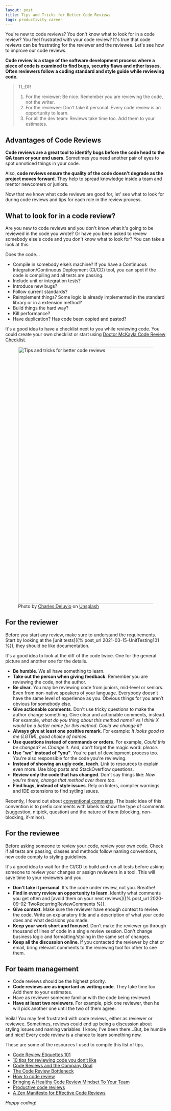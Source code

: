```yaml
---
layout: post
title: Tips and Tricks for Better Code Reviews
tags: productivity career
---
```


You're new to code reviews? You don't know what to look for in a code review? You feel frustrated with your code review? It's true that code reviews can be frustrating for the reviewer and the reviewee. Let's see how to improve our code reviews.

**Code review is a stage of the software development process where a piece of code is examined to find bugs, security flaws and other issues. Often reviewers follow a coding standard and style guide while reviewing code.**

> TL;DR
> 1. For the reviewer: Be nice. Remember you are reviewing the code, not the writer.
> 2. For the reviewee: Don't take it personal. Every code review is an opportunity to learn.
> 3. For all the dev team: Reviews take time too. Add them to your estimates.

## Advantages of Code Reviews

**Code reviews are a great tool to identify bugs before the code head to the QA team or your end users**. Sometimes you need another pair of eyes to spot unnoticed things in your code.

Also, **code reviews ensure the quality of the code doesn't degrade as the project moves forward**. They help to spread knowledge inside a team and mentor newcomers or juniors.

Now that we know what code reviews are good for, let' see what to look for during code reviews and tips for each role in the review process.

## What to look for in a code review?

Are you new to code reviews and you don't know what it's going to be reviewed in the code you wrote? Or have you been asked to review somebody else's code and you don't know what to look for? You can take a look at this:

Does the code...

* Compile in somebody else’s machine? If you have a Continuous Integration/Continuous Deployment (CI/CD) tool, you can spot if the code is compiling and all tests are passing.
* Include unit or integration tests? 
* Introduce new bugs?
* Follow current standards?
* Reimplement things? Some logic is already implemented in the standard library or in a extension method?
* Build things the hard way?
* Kill performance?
* Have duplication? Has code been copied and pasted?

It's a good idea to have a checklist next to you while reviewing code. You could create your own checklist or start using [Doctor McKayla Code Review Checklist](https://www.michaelagreiler.com/code-review-checklist-2/).

<figure>
<img src="https://images.unsplash.com/photo-1553877522-43269d4ea984?ixlib=rb-1.2.1&q=80&fm=jpg&crop=entropy&cs=tinysrgb&w=800&h=400&fit=crop&ixid=eyJhcHBfaWQiOjF9" alt="Tips and tricks for better code reviews" width="800">
<figcaption><span>Photo by <a href="https://unsplash.com/@charlesdeluvio?utm_source=unsplash&amp;utm_medium=referral&amp;utm_content=creditCopyText">Charles Deluvio</a> on <a href="https://unsplash.com/s/photos/review?utm_source=unsplash&amp;utm_medium=referral&amp;utm_content=creditCopyText">Unsplash</a></span></figcaption>
</figure>

## For the reviewer

Before you start any review, make sure to understand the requirements. Start by looking at the [unit tests]({% post_url 2021-03-15-UnitTesting101 %}), they should be like documentation.

It's a good idea to look at the diff of the code twice. One for the general picture and another one for the details.

* **Be humble**. We all have something to learn.
* **Take out the person when giving feedback**. Remember you are reviewing the code, not the author.
* **Be clear**. You may be reviewing code from juniors, mid-level or seniors. Even from non-native speakers of your language. Everybody doesn’t have the same level of experience as you. Obvious things for you aren’t obvious for somebody else. 
* **Give actionable comments**. Don't use tricky questions to make the author change something. Give clear and actionable comments, instead. For example, _what do you thing about this method name?_ vs _I think X would be a better name for this method. Could we change it?_
* **Always give at least one positive remark**. For example: _It looks good to me (LGTM)_, _good choice of names_.
* **Use questions instead of commands or orders**. For example, _Could this be changed?_ vs _Change it_. And, don't forget the magic word: _please_.
* **Use "we" instead of "you"**. You're part of development process too. You're also responsible for the code you're reviewing.
* **Instead of showing an ugly code, teach**. Link to resources to explain even more. Use blog posts and StackOverflow questions.
* **Review only the code that has changed**. Don't say things like: _Now you're there, change that method over there too_.
* **Find bugs, instead of style issues**. Rely on linters, compiler warnings and IDE extensions to find sytling issues.

Recently, I found out about [conventional comments](https://conventionalcomments.org/). The basic idea of this convention is to prefix comments with labels to show the type of comments (suggestion, nitpick, question) and the nature of them (blocking, non-blocking, if-minor).

## For the reviewee

Before asking someone to review your code, review your own code. Check if all tests are passing, classes and methods follow naming conventions, new code comply to styling guidelines.

It's a good idea to wait for the CI/CD to build and run all tests before asking someone to review your changes or assign reviewers in a tool. This will save time to your reviewers and you.

* **Don't take it personal**. It's the code under review, not you. Breathe!
* **Find in every review an opportunity to learn**. Identify what comments you get often and [avoid them on your next reviews]({% post_url 2020-09-02-TwoRecurringReviewComments %}). 
* **Give context**. Make sure the reviewer have enough context to review the code. Write an explanatory title and a description of what your code does and what decisions you made.
* **Keep your work short and focused**. Don't make the reviewer go through thousand of lines of code in a single review session. Don't change business logic and formatting/styling in the same set of changes.
* **Keep all the discussion online**. If you contacted the reviewer by chat or email, bring relevant comments to the reviewing tool for other to see them.

## For team management

* Code reviews should be the highest priority.
* **Code reviews are as important as writing code**. They take time too. Add them to your estimates.
* Have as reviewer someone familiar with the code being reviewed.
* **Have at least two reviewers**. For example, pick one reviewer, then he will pick another one until the two of them agree.

Voilà! You may feel frustrated with code reviews, either as reviewer or reviewee. Sometimes, reviews could end up being a discussion about styling issues and naming variables. I know, I've been there...But, be humble and nice! Every code review is a chance to learn something new.

These are some of the resources I used to compile this list of tips.

* [Code Review Etiquettes 101](https://www.youtube.com/watch?v=Z0j1m7qwk3M)
* [10 tips for reviewing code you don’t like](https://developers.redhat.com/blog/2019/07/08/10-tips-for-reviewing-code-you-dont-like/)
* [Code Reviews and the Company Goal](https://blog.codereview.chat/2019/06/27/code-reviews-and-your-company-goal.html)
* [The Code Review Bottleneck](https://blog.codereview.chat/2019/07/15/the-code-review-bottleneck.html)
* [How to code review](https://rcoh.me/posts/how-to-code-review/)
* [Bringing A Healthy Code Review Mindset To Your Team](https://www.smashingmagazine.com/2019/06/bringing-healthy-code-review-mindset/)
* [Productive code reviews](https://spin.atomicobject.com/2019/10/31/productive-code-reviews/)
* [A Zen Manifesto for Effective Code Reviews](https://www.freecodecamp.org/news/a-zen-manifesto-for-effective-code-reviews-e30b5c95204a/)

_Happy coding!_
